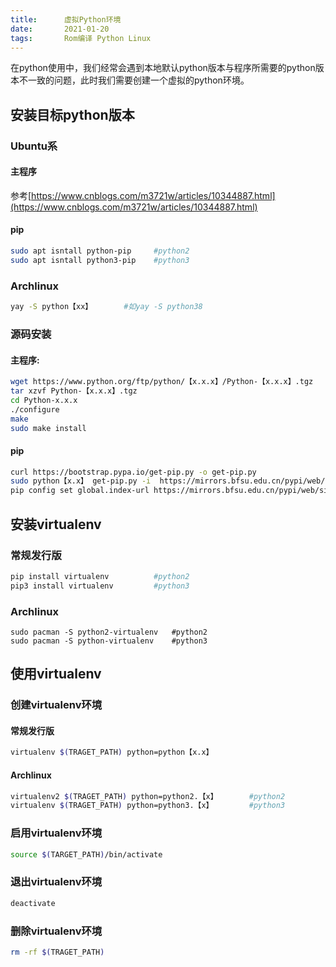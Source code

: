```yaml
---
title:      虚拟Python环境
date:       2021-01-20
tags:       Rom编译 Python Linux
---
```


在python使用中，我们经常会遇到本地默认python版本与程序所需要的python版本不一致的问题，此时我们需要创建一个虚拟的python环境。

## 安装目标python版本

### Ubuntu系

#### 主程序

参考[https://www.cnblogs.com/m3721w/articles/10344887.html](https://www.cnblogs.com/m3721w/articles/10344887.html)

#### pip

```bash
sudo apt isntall python-pip		#python2
sudo apt isntall python3-pip	#python3
```

### Archlinux

```bash
yay -S python【xx】		#如yay -S python38
```

### 源码安装

#### 主程序:

```bash
wget https://www.python.org/ftp/python/【x.x.x】/Python-【x.x.x】.tgz
tar xzvf Python-【x.x.x】.tgz
cd Python-x.x.x
./configure
make
sudo make install
```

#### pip

```bash
curl https://bootstrap.pypa.io/get-pip.py -o get-pip.py
sudo python【x.x】 get-pip.py -i  https://mirrors.bfsu.edu.cn/pypi/web/simple
pip config set global.index-url https://mirrors.bfsu.edu.cn/pypi/web/simple		#换源
```

## 安装virtualenv

### 常规发行版

```bash
pip install virtualenv			#python2
pip3 install virtualenv			#python3
```

### Archlinux

```
sudo pacman -S python2-virtualenv	#python2
sudo pacman -S python-virtualenv	#python3
```

## 使用virtualenv

### 创建virtualenv环境

#### 常规发行版

```bash
virtualenv $(TRAGET_PATH) python=python【x.x】
```

#### Archlinux

```bash
virtualenv2 $(TRAGET_PATH) python=python2.【x】		#python2
virtualenv $(TRAGET_PATH) python=python3.【x】		#python3
```

### 启用virtualenv环境

```bash
source $(TARGET_PATH)/bin/activate
```

### 退出virtualenv环境

```bash
deactivate
```

### 删除virtualenv环境

```bash
rm -rf $(TRAGET_PATH)
```

